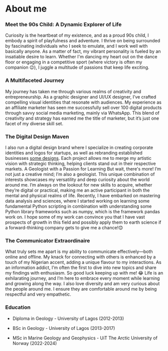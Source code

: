 # About me
### Meet the 90s Child: A Dynamic Explorer of Life
Curiosity is the heartbeat of my existence, and as a proud 90s child, I embody a spirit of playfulness and adventure. I thrive on being surrounded by fascinating individuals who I seek to emulate, and I work well with basically anyone. As a matter of fact, my vibrant personality is fueled by an insatiable desire to learn. Whether I'm dancing my heart out on the dance floor or engaging in a competitive sport (where victory is often my companion 😉), I juggle a multitude of passions that keep life exciting.
### A Multifaceted Journey
My journey has taken me through various realms of creativity and entrepreneurship. As a graphic designer and UI/UX designer, I’ve crafted compelling visual identities that resonate with audiences. My experience as an affiliate marketer has seen me successfully sell over 100 digital products through savvy social media marketing, mainly via WhatsApp. This blend of creativity and strategy has earned me the title of marketer, but it’s just one facet of my diverse skill set.
### The Digital Design Maven
I also run a digital design brand where I specialize in creating corporate identities and logos for startups, as well as rebranding established businesses [some designs](https://www.instagram.com/mayor.designs/). Each project allows me to merge my artistic vision with strategic thinking, helping clients stand out in their respective markets.
A Geologist with a Passion for Learning
But wait, there's more! I’m not just a creative mind; I’m also a geologist. This unique combination of interests showcases my versatility and deep curiosity about the world around me. I’m always on the lookout for new skills to acquire, whether they’re digital or practical, making me an active participant in both the mental and physical realms of life. Recently, I have embarked on mastering data analysis and sciences, where I started working on learning some fundamental Python scripting in combination with understanding some Python library frameworks such as numpy, which is the framework pandas work on. I hope some of my work can convince you that I have vast prospects of growth in this field and possibly apply them to earth science if a forward-thinking company gets to give me a chance!😊 
### The Communicator Extraordinaire
What truly sets me apart is my ability to communicate effectively—both online and offline. My knack for connecting with others is enhanced by a touch of my Nigerian accent, adding a unique flavour to my interactions. As an information addict, I’m often the first to dive into new topics and share my findings with enthusiasm.
So good luck keeping up with me! 😂 Life is an exhilarating journey, and I’m here to embrace every moment while learning and growing along the way. I also love diversity and am very curious about the people around me. I ensure they are comfortable around me by being respectful and very empathetic.


### Education
- Diploma in Geology - University of Lagos (2012-2013)
  
- BSc in Geology - University of Lagos  (2013-2017)

- MSc in Marine Geology and Geophysics - UiT The Arctic University of Norway (2022-2024)



